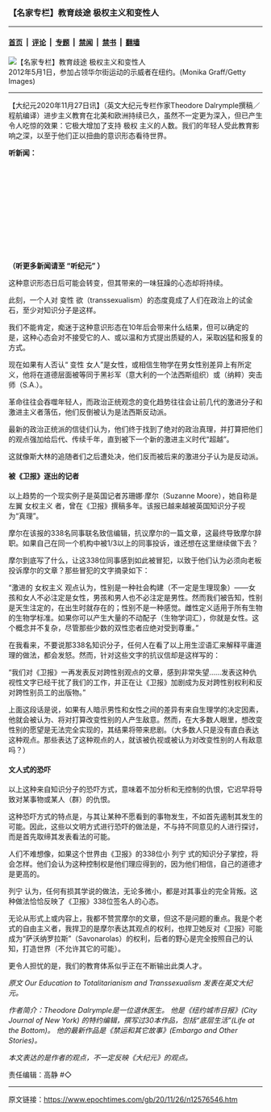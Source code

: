 ### 【名家专栏】教育歧途 极权主义和变性人

---

#### [首页](../../../..?n12576546) &nbsp;|&nbsp; [评论](../../../../../epoch-comment?n12576546) &nbsp;|&nbsp; [专题](../../../../../epoch-special?n12576546) &nbsp;|&nbsp; [禁闻](../../../../../epoch-news?n12576546) &nbsp;|&nbsp; [禁书](../../../../../books?n12576546) &nbsp;|&nbsp; [翻墙](https://github.com/gfw-breaker/nogfw/blob/master/README.md?n12576546)


<div><img alt="【名家专栏】教育歧途 极权主义和变性人" class="attachment-djy_600_400 size-djy_600_400 wp-post-image" src="https://i.epochtimes.com/assets/uploads/2020/11/GettyImages-143630066-600x400.jpg"/>
<div class="caption">
 2012年5月1日，参加占领华尔街运动的示威者在纽约。(Monika Graff/Getty Images)
</div></div><hr/><div class="post_content" id="artbody" itemprop="articleBody">
 <!-- article content begin -->
 <p>
  【大纪元2020年11月27日讯】（英文大纪元专栏作家Theodore Dalrymple撰稿／程航编译）进步主义教育在北美和欧洲持续已久，虽然不一定更为深入，但已产生令人吃惊的效果：它极大增加了支持
  <ok href="https://www.epochtimes.com/gb/tag/%E6%9E%81%E6%9D%83.html">
   极权
  </ok>
  主义的人数。我们的年轻人受此教育影响之深，以至于他们正以扭曲的意识形态看待世界。
 </p>
 <p>
  <strong>
   听新闻：
  </strong>
 </p>
 <div style="width: 100%; height: 170px; margin-bottom: 20px; border-radius: 10px; overflow: hidden;">
 </div>
 <p>
  <strong>
   （听更多新闻请至
   <ok href="https://www.epochtimes.com/gb/podcast.htm">
    “听纪元”
   </ok>
   ）
  </strong>
 </p>
 <p>
  这种意识形态日后可能会转变，但其带来的一味狂躁的心态却将持续。
 </p>
 <p>
  此刻，一个人对
  <ok href="https://www.epochtimes.com/gb/tag/%E5%8F%98%E6%80%A7.html">
   变性
  </ok>
  欲（transsexualism）的态度竟成了人们在政治上的试金石，至少对知识分子是这样。
 </p>
 <p>
  我们不能肯定，痴迷于这种意识形态在10年后会带来什么结果，但可以确定的是，这种心态会对不接受它的人、或以温和方式提出质疑的人，采取凶猛和报复的方式。
 </p>
 <p>
  现在如果有人否认“
  <ok href="https://www.epochtimes.com/gb/tag/%E5%8F%98%E6%80%A7.html">
   变性
  </ok>
  女人”是女性，或相信生物学在男女性别差异上有所定义，他将在道德层面被等同于黑衫军（意大利的一个法西斯组织）或（纳粹）突击师（S.A.）。
 </p>
 <p>
  革命往往会吞噬年轻人，而政治正统观念的变化趋势往往会让前几代的激进分子和激进主义者落伍，他们反倒被认为是法西斯反动派。
 </p>
 <p>
  最新的政治正统派的信徒们认为，他们终于找到了绝对的政治真理，并打算把他们的观点强加给后代、传续千年，直到被下一个新的激进主义时代“超越”。
 </p>
 <p>
  这就像斯大林的追随者们之后遭处决，他们反而被后来的激进分子认为是反动派。
 </p>
 <h4>
  被《卫报》逐出的记者
 </h4>
 <p>
  以上趋势的一个现实例子是英国记者苏珊娜‧摩尔（Suzanne Moore），她自称是左翼
  <ok href="https://www.epochtimes.com/gb/tag/%E5%A5%B3%E6%9D%83%E4%B8%BB%E4%B9%89.html">
   女权主义
  </ok>
  者，曾在《卫报》撰稿多年。该报已越来越被英国知识分子视为“真理”。
 </p>
 <p>
  摩尔在该报的338名同事联名致信编辑，抗议摩尔的一篇文章，这最终导致摩尔辞职。如果自己在同一个机构中被1/3以上的同事投诉，谁还想在这里继续做下去？
 </p>
 <p>
  摩尔到底写了什么，让这338位同事感到如此被冒犯，以致于他们认为必须向老板投诉摩尔的文章？那些冒犯的文字摘录如下：
 </p>
 <p>
  “激进的
  <ok href="https://www.epochtimes.com/gb/tag/%E5%A5%B3%E6%9D%83%E4%B8%BB%E4%B9%89.html">
   女权主义
  </ok>
  观点认为，性别是一种社会构建（不一定是生理现象）——女孩和女人不必注定是女性，男孩和男人也不必注定是男性。然而我们被告知，性别是天生注定的，在出生时就存在的；性别不是一种感觉。雌性定义适用于所有生物的生物学标准。如果你可以产生大量的不动配子（生物学词汇），你就是女性。这个概念并不复杂，尽管那些少数的双性恋者应绝对受到尊重。”
 </p>
 <p>
  在我看来，不要说那338名知识分子，任何人在看了以上用生涩语汇来解释平庸道理的做法，都会发怒。然而，针对这些文字的抗议信却是这样写的：
 </p>
 <p>
  “我们对《卫报》一再发表反对跨性别观点的文章，感到非常失望……发表这种仇视性文字已经干扰了我们的工作，并正在让《卫报》加剧成为反对跨性别权利和反对跨性别员工的出版物。”
 </p>
 <p>
  上面这段话是说，如果有人暗示男性和女性之间的差异有来自生理学的决定因素，他就会被认为、将对打算改变性别的人产生敌意。然而，在大多数人眼里，想改变性别的愿望是无法完全实现的，其结果将带来悲剧。（大多数人只是没有直白表达这种观点。那些表达了这种观点的人，就该被仇视或被认为对改变性别的人有敌意吗？）
 </p>
 <h4>
  文人式的恐吓
 </h4>
 <p>
  以上这种来自知识分子的恐吓方式，意味着不加分析和无控制的仇恨，它迟早将导致对某事物或某人（群）的仇恨。
 </p>
 <p>
  这种恐吓方式的特点是，与其让某种不愿看到的事物发生，不如首先遏制其发生的可能。因此，这些以文明方式进行恐吓的做法是，不与持不同意见的人进行探讨，而是首先取缔其发表看法的可能。
 </p>
 <p>
  人们不难想像，如果这个世界由《卫报》的338位小
  <ok href="https://www.epochtimes.com/gb/tag/%E5%88%97%E5%AE%81.html">
   列宁
  </ok>
  式的知识分子掌控，将会怎样。他们会认为这种控制权是他们理应得到的，因为他们相信，自己的道德才是更高的。
 </p>
 <p>
  <ok href="https://www.epochtimes.com/gb/tag/%E5%88%97%E5%AE%81.html">
   列宁
  </ok>
  认为，任何有损其学说的做法，无论多微小，都是对其事业的完全背叛。这种做法恰恰反映了《卫报》338位签名人的心态。
 </p>
 <p>
  无论从形式上或内容上，我都不赞赏摩尔的文章，但这不是问题的重点。我是个老式的自由主义者，我捍卫的是摩尔表达其观点的权利，也捍卫她反对《卫报》可能成为“萨沃纳罗拉斯”（Savonarolas）的权利，后者的野心是完全按照自己的认知，打造世界（不允许其它的可能）。
 </p>
 <p>
  更令人担忧的是，我们的教育体系似乎正在不断输出此类人才。
 </p>
 <p>
  <em>
   原文
   <ok href="https://www.theepochtimes.com/out-education-to-totalitarianism-and-transsexualism_3588924.html">
    Our Education to Totalitarianism and Transsexualism
   </ok>
   发表在英文大纪元。
  </em>
 </p>
 <p>
  <em>
   作者简介：Theodore Dalrymple是一位退休医生。 他是《纽约城市日报》(City Journal of New York) 的特约编辑，撰写过30本作品，包括“底层生活”(Life at the Bottom)。 他的最新作品是《禁运和其它故事》(Embargo and Other Stories)。
  </em>
 </p>
 <p>
  <em>
   本文表达的是作者的观点，不一定反映《大纪元》的观点。
  </em>
 </p>
 <p>
  责任编辑：高静 #◇
 </p>
 <!-- article content end -->
 <div id="below_article_ad">
 </div>
</div>


---

原文链接：https://www.epochtimes.com/gb/20/11/26/n12576546.htm